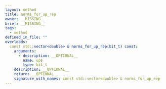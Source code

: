 ```yaml
---
layout: method
title: norms_for_up_rep
owner: __MISSING__
brief: __MISSING__
tags:
  - method
defined_in_file: ""
overloads:
  const std::vector<double> & norms_for_up_rep(bit_t) const:
    arguments:
      - description: __OPTIONAL__
        name: ups
        type: bit_t
    description: __OPTIONAL__
    return: __OPTIONAL__
    signature_with_names: const std::vector<double> & norms_for_up_rep(bit_t ups) const
---
```

